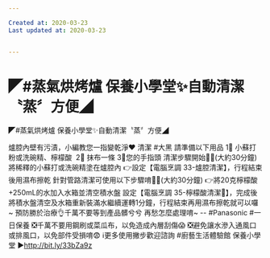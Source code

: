 ```yaml
---

Created at: 2020-03-23
Last updated at: 2020-03-23


---
```


# ◤#蒸氣烘烤爐 保養小學堂✨自動清潔〝蒸〞方便◢


◤#蒸氣烘烤爐 保養小學堂✨自動清潔〝蒸〞方便◢

爐腔內壁有污漬，小編教您一指變乾淨❤️
清潔 #大黑 請準備以下用品
1⃣ 小蘇打粉或洗碗精、檸檬酸  2⃣ 抹布一條 3⃣您的手指頭
清潔步驟開始💁‍♀(大約30分鐘)
將稀釋的小蘇打或洗碗精塗在爐腔內
👉設定【電腦烹調 33-爐腔清潔】，行程結束後用濕布擦乾
針對管路清潔可使用以下步驟唷💁‍♂(大約30分鐘)
👉將20克檸檬酸+250mL的水加入水箱並清空積水盤
設定【電腦烹調 35-檸檬酸清潔🍋】，完成後將積水盤清空及水箱重新裝滿水繼續運轉1分鐘，行程結束再用濕布擦乾就可以囉~
預防勝於治療👌千萬不要等到產品髒兮兮 再愁怎麼處理唷~
\--
#Panasonic #一日保養
❎千萬不要用鋼刷或菜瓜布，以免造成內層刮傷😱
❎避免讓水滲入通風口或排風口，以免部件受損唷😨
ℹ更多使用撇步歡迎諮詢 #廚藝生活體驗館 保養小學堂 ►<http://bit.ly/33bZa9z>

